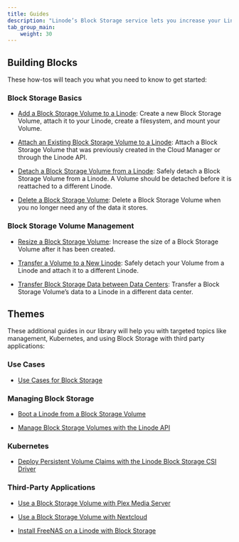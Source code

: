 ```yaml
---
title: Guides
description: "Linode’s Block Storage service lets you increase your Linode’s storage capacity by attaching additional high-speed volumes. Volumes are managed independently of Linodes, so your data persists even if you delete your Linode."
tab_group_main:
    weight: 30
---
```


## Building Blocks

These how-tos will teach you what you need to know to get started:

### Block Storage Basics

- [Add a Block Storage Volume to a Linode](/docs/products/storage/block-storage/guides/add-volume/): Create a new Block Storage Volume, attach it to your Linode, create a filesystem, and mount your Volume.

- [Attach an Existing Block Storage Volume to a Linode](/docs/products/storage/block-storage/guides/attach-volume/): Attach a Block Storage Volume that was previously created in the Cloud Manager or through the Linode API.

- [Detach a Block Storage Volume from a Linode](/docs/products/storage/block-storage/guides/detach-volume/): Safely detach a Block Storage Volume from a Linode. A Volume should be detached before it is reattached to a different Linode.

- [Delete a Block Storage Volume](/docs/products/storage/block-storage/guides/delete-volume/): Delete a Block Storage Volume when you no longer need any of the data it stores.

### Block Storage Volume Management

- [Resize a Block Storage Volume](/docs/products/storage/block-storage/guides/resize-volume/): Increase the size of a Block Storage Volume after it has been created.

- [Transfer a Volume to a New Linode](/docs/products/storage/block-storage/guides/transfer-volume/): Safely detach your Volume from a Linode and attach it to a different Linode.

- [Transfer Block Storage Data between Data Centers](/docs/products/storage/block-storage/guides/transfer-volume-data-between-data-centers/): Transfer a Block Storage Volume’s data to a Linode in a different data center.

## Themes

These additional guides in our library will help you with targeted topics like management, Kubernetes, and using Block Storage with third party applications:

### Use Cases

- [Use Cases for Block Storage](/docs/platform/block-storage/block-storage-use-cases/)

### Managing Block Storage

- [Boot a Linode from a Block Storage Volume](/docs/platform/block-storage/boot-from-block-storage-volume/)

- [Manage Block Storage Volumes with the Linode API](/docs/platform/api/create-block-storage-volumes-with-the-linode-api/)

### Kubernetes

- [Deploy Persistent Volume Claims with the Linode Block Storage CSI Driver](/docs/kubernetes/deploy-volumes-with-the-linode-block-storage-csi-driver/)

### Third-Party Applications

- [Use a Block Storage Volume with Plex Media Server](/docs/applications/media-servers/use-block-storage-with-plex-media-server/)

- [Use a Block Storage Volume with Nextcloud](/docs/applications/cloud-storage/use-block-storage-volume-with-nextcloud/)

- [Install FreeNAS on a Linode with Block Storage](/docs/applications/cloud-storage/freenas-blockstorage/)